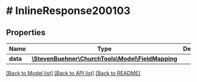 # # InlineResponse200103

## Properties

Name | Type | Description | Notes
------------ | ------------- | ------------- | -------------
**data** | [**\StevenBuehner\ChurchTools\Model\FieldMapping**](FieldMapping.md) |  | [optional]

[[Back to Model list]](../../README.md#models) [[Back to API list]](../../README.md#endpoints) [[Back to README]](../../README.md)
